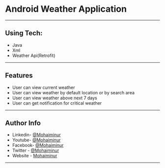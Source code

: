 # Android Weather Application

---
## Using Tech:

* Java
* Xml
* Weather Api(Retrofit)
---
## Features

*	User can view current weather
*	User can view weather by default location or by search area
*	User can view weather above next 7 days
* User can get notification for critical weather


---


## Author Info
- Linkedin- [@Mohaiminur](https://www.linkedin.com/in/mohaiminur/)
- Youtube- [@Mohaiminur](https://www.youtube.com/channel/UC5MlwVt5vXtpHvgDHxbgqmw)
- Facebook- [@Mohaiminur](https://facebook.com/sifat404)
- Twitter - [@Mohaiminur](https://twitter.com/sifatkhan442)
- Website - [Mohaiminur](https://mohaiminur.ml)

---
